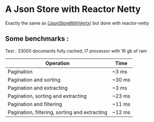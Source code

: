 # A Json Store with Reactor Netty

Exactly the same as  [(JsonStoreWithVertx)](https://github.com/nabildridi/JsonStoreWithVertx) but done with reactor-netty


## Some benchmarks :

Test : 33000 documents fully cached, I7 processor with 16 gb of ram

|Operation| Time |
|--|--|
| Pagination |  ~3 ms |
| Pagination and sorting | ~30 ms |
| Pagination and extracting  | ~3 ms |
| Pagination, sorting and extracting  | ~23 ms |
| Pagination and filtering  | ~11 ms |
| Pagination, filtering, sorting and extracting | ~12 ms |




